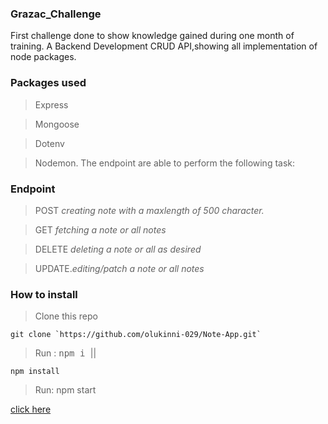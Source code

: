 ### Grazac_Challenge
First challenge done to show knowledge gained during one month of training. A Backend Development CRUD API,showing all implementation of node packages.
### Packages used
> Express

> Mongoose

> Dotenv

> Nodemon.
The endpoint are able to perform the following task:
### Endpoint
> POST *creating note with a maxlength of 500 character.*

> GET *fetching a note or all notes*

> DELETE *deleting a note or all as desired*

> UPDATE.*editing/patch a note or all notes*

### How to install

> Clone this repo
```
git clone `https://github.com/olukinni-029/Note-App.git`
```
> Run : <kbd>npm i </kbd> || 
```
npm install
```
> Run: npm start


[click here](https://documenter.getpostman.com/view/22272570/Uze1uiVM)
